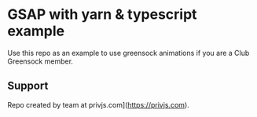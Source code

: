# GSAP with yarn & typescript example

Use this repo as an example to use greensock animations if you are a Club Greensock member.

## Support

Repo created by team at privjs.com](https://privjs.com).
